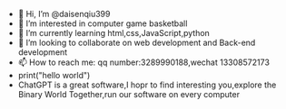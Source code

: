 - 👋 Hi, I’m @daisenqiu399
- 👀 I’m interested in computer game basketball 
- 🌱 I’m currently learning html,css,JavaScript,python 
- 💞️ I’m looking to collaborate on  web development and Back-end development
- 📫 How to reach me: qq number:3289990188,wechat 13308572173
- print("hello world")
- ChatGPT is a great software,I hopr to find interesting you,explore the Binary World Together,run our software on every computer
<!---
daisenqiu399/daisenqiu399 is a ✨ special ✨ repository because its `README.md` (this file) appears on your GitHub profile.
You can click the Preview link to take a look at your changes.
--->
